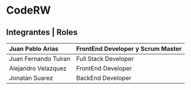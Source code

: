 # CodeRW  

## Integrantes | Roles
|Juan Pablo Arias     | FrontEnd Developer y Scrum Master|
|:--------------------|:---------------------------------|
|Juan Fernando Tuiran | Full Stack Developer             |
|Alejandro Velazquez  | FrontEnd Developer               |
|Jonatan Suarez       | BackEnd Developer                |
